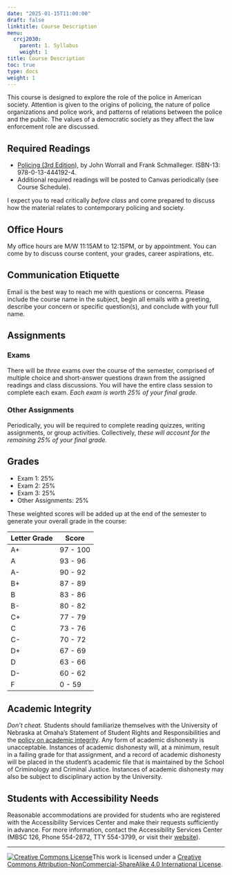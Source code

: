 ```yaml
---
date: "2025-01-15T11:00:00"
draft: false
linktitle: Course Description
menu:
  crcj2030:
    parent: 1. Syllabus
    weight: 1
title: Course Description
toc: true
type: docs
weight: 1
---
```


This course is designed to explore the role of the police in American society. Attention is given to the origins of policing, the nature of police organizations and police work, and patterns of relations between the police and the public. The values of a democratic society as they affect the law enforcement role are discussed.

## Required Readings

* [Policing (3rd Edition)](https://www.facultybookshelf.org/books.php?isbn=0134441923R&course=CRCJ+2030%3A+Police+and+Society&instructor=Dr.+Justin+Nix&univ=unomaha), by John Worrall and Frank Schmalleger. ISBN-13: 978-0-13-444192-4.
* Additional required readings will be posted to Canvas periodically (see Course Schedule).

I expect you to read critically *before class* and come prepared to discuss how the material relates to contemporary policing and society.

## Office Hours

My office hours are M/W 11:15AM to 12:15PM, or by appointment. You can come by to discuss course content, your grades, career aspirations, etc.

## Communication Etiquette

Email is the best way to reach me with questions or concerns. Please include the course name in the subject, begin all emails with a greeting, describe your concern or specific question(s), and conclude with your full name.

## Assignments

### Exams

There will be *three* exams over the course of the semester, comprised of multiple choice and short-answer questions drawn from the assigned readings and class discussions. You will have the entire class session to complete each exam. *Each exam is worth 25% of your final grade.*

### Other Assignments

Periodically, you will be required to complete reading quizzes, writing assignments, or group activities. Collectively, *these will account for the remaining 25% of your final grade.*

## Grades 

* Exam 1: 25%
* Exam 2: 25%
* Exam 3: 25%
* Other Assignments: 25%

These weighted scores will be added up at the end of the semester to generate your overall grade in the course:

Letter Grade  |  Score
------------- | -------
A+            | 97 - 100
A             | 93 - 96
A-            | 90 - 92
B+            | 87 - 89
B             | 83 - 86
B-            | 80 - 82
C+            | 77 - 79
C             | 73 - 76
C-            | 70 - 72
D+            | 67 - 69
D             | 63 - 66
D-            | 60 - 62
F             | 0 - 59

## Academic Integrity

*Don’t cheat.* Students should familiarize themselves with the University of Nebraska at Omaha’s Statement of Student Rights and Responsibilities and the [policy on academic integrity](https://www.unomaha.edu/student-life/student-conduct-and-community-standards/policies/academic-integrity.php). Any form of academic dishonesty is unacceptable. Instances of academic dishonesty will, at a minimum, result in a failing grade for that assignment, and a record of academic dishonesty will be placed in the student’s academic file that is maintained by the School of Criminology and Criminal Justice. Instances of academic dishonesty may also be subject to disciplinary action by the University.

## Students with Accessibility Needs

Reasonable accommodations are provided for students who are registered with the Accessibility Services Center and make their requests sufficiently in advance. For more information, contact the Accessibility Services Center (MBSC 126, Phone 554-2872, TTY 554-3799, or visit their [website](https://www.unomaha.edu/student-life/inclusion/disability-services/index.php)).

***

<a rel="license" href="http://creativecommons.org/licenses/by-nc-sa/4.0/"><img alt="Creative Commons License" style="border-width:0" src="https://i.creativecommons.org/l/by-nc-sa/4.0/88x31.png" /></a>This work is licensed under a <a rel="license" href="http://creativecommons.org/licenses/by-nc-sa/4.0/">Creative Commons Attribution-NonCommercial-ShareAlike 4.0 International License</a>.